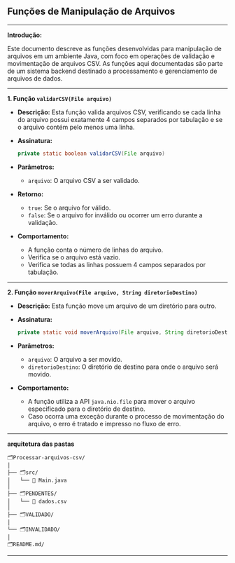 ## Funções de Manipulação de Arquivos

---

**Introdução:**

Este documento descreve as funções desenvolvidas para manipulação de arquivos em um ambiente Java, com foco em operações de validação e movimentação de arquivos CSV. As funções aqui documentadas são parte de um sistema backend destinado a processamento e gerenciamento de arquivos de dados.

---

**1. Função `validarCSV(File arquivo)`**

- **Descrição:** Esta função valida arquivos CSV, verificando se cada linha do arquivo possui exatamente 4 campos separados por tabulação e se o arquivo contém pelo menos uma linha.

- **Assinatura:**
  ```java
  private static boolean validarCSV(File arquivo)
  ```

- **Parâmetros:**
  - `arquivo`: O arquivo CSV a ser validado.

- **Retorno:**
  - `true`: Se o arquivo for válido.
  - `false`: Se o arquivo for inválido ou ocorrer um erro durante a validação.

- **Comportamento:**
  - A função conta o número de linhas do arquivo.
  - Verifica se o arquivo está vazio.
  - Verifica se todas as linhas possuem 4 campos separados por tabulação.

---

**2. Função `moverArquivo(File arquivo, String diretorioDestino)`**

- **Descrição:** Esta função move um arquivo de um diretório para outro.

- **Assinatura:**
  ```java
  private static void moverArquivo(File arquivo, String diretorioDestino)
  ```

- **Parâmetros:**
  - `arquivo`: O arquivo a ser movido.
  - `diretorioDestino`: O diretório de destino para onde o arquivo será movido.

- **Comportamento:**
  - A função utiliza a API `java.nio.file` para mover o arquivo especificado para o diretório de destino.
  - Caso ocorra uma exceção durante o processo de movimentação do arquivo, o erro é tratado e impresso no fluxo de erro.

---
**arquitetura das pastas**
```
🗂️Processar-arquivos-csv/
│
├── 🗂️src/
│   └── 📃 Main.java
│
├── 🗂️PENDENTES/
│   └── 📃 dados.csv
│
├── 🗂️VALIDADO/       
│
└── 🗂️INVALIDADO/     
│
🗂️README.md/ 
```


---
